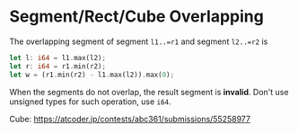 # Segment/Rect/Cube Overlapping

The overlapping segment of segment `l1..=r1` and segment `l2..=r2` is 

```rust
let l: i64 = l1.max(l2);
let r: i64 = r1.min(r2);
let w = (r1.min(r2) - l1.max(l2)).max(0);
```

When the segments do not overlap, the result segment is **invalid**.
Don't use unsigned types for such operation, use `i64`.

Cube: <https://atcoder.jp/contests/abc361/submissions/55258977>